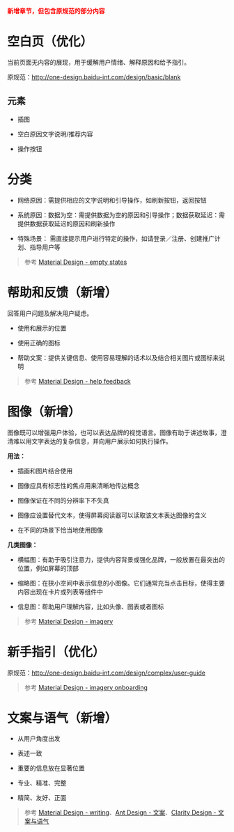 **<span style="color: red;">新增章节，但包含原规范的部分内容</span>**

# 空白页（优化）

当前页面无内容的展现，用于缓解用户情绪、解释原因和给予指引。

原规范：http://one-design.baidu-int.com/design/basic/blank

## 元素

- 插图

- 空白原因文字说明/推荐内容

- 操作按钮

# 分类

- 网络原因：需提供相应的文字说明和引导操作，如刷新按钮，返回按钮

- 系统原因：数据为空：需提供数据为空的原因和引导操作；数据获取延迟：需提供数据获取延迟的原因和刷新操作

- 特殊场景： 需直接提示用户进行特定的操作，如请登录／注册、创建推广计划、指导用户等

> 参考 [Material Design - empty states](https://material.io/design/communication/empty-states.html)

# 帮助和反馈（新增）

回答用户问题及解决用户疑虑。

- 使用和展示的位置

- 使用正确的图标

- 帮助文案：提供关键信息、使用容易理解的话术以及结合相关图片或图标来说明

> 参考 [Material Design - help feedback](https://material.io/design/communication/help-feedback.html)

# 图像（新增）

图像既可以增强用户体验，也可以表达品牌的视觉语言。图像有助于讲述故事，澄清难以用文字表达的复杂信息，并向用户展示如何执行操作。

**用法：**

- 插画和图片结合使用

- 图像应具有标志性的焦点用来清晰地传达概念

- 图像保证在不同的分辨率下不失真

- 图像应设置替代文本，使得屏幕阅读器可以读取该文本表达图像的含义

- 在不同的场景下恰当地使用图像

**几类图像：**

- 横幅图：有助于吸引注意力，提供内容背景或强化品牌，一般放置在最突出的位置，例如屏幕的顶部

- 缩略图：在狭小空间中表示信息的小图像。它们通常充当点击目标，使得主要内容出现在卡片或列表等组件中

- 信息图：帮助用户理解内容，比如头像、图表或者图标

> 参考 [Material Design - imagery](https://material.io/design/communication/imagery.html)

# 新手指引（优化）

原规范：http://one-design.baidu-int.com/design/complex/user-guide

> 参考 [Material Design - imagery onboarding](https://material.io/design/communication/onboarding.html)

# 文案与语气（新增）

- 从用户角度出发

- 表述一致

- 重要的信息放在显著位置

- 专业、精准、完整

- 精简、友好、正面

> 参考 [Material Design - writing](https://material.io/design/communication/writing.html)、[Ant Design - 文案](https://ant.design/docs/spec/copywriting-cn)、[Clarity Design - 文案与语气](https://design.teambition.com/visual-voice-tone)

